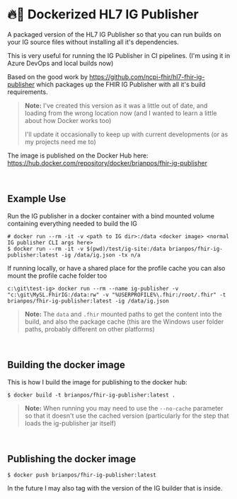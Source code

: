 # 🔥🐳 Dockerized HL7 IG Publisher

A packaged version of the HL7 IG Publisher so that you can
run builds on your IG source files without installing all it's dependencies.

This is very useful for running the IG Publisher in CI pipelines.
(I'm using it in Azure DevOps and local builds now)

Based on the good work by https://github.com/ncpi-fhir/hl7-fhir-ig-publisher which packages up the FHIR IG Publisher with all it's build requirements.

> **Note:** I've created this version as it was a little out of date, and loading from the wrong location now (and I wanted to learn a little about how Docker works too)
>
> I'll update it occasionally to keep up with current developments (or as my projects need me to)

The image is published on the Docker Hub here:
https://hub.docker.com/repository/docker/brianpos/fhir-ig-publisher

&nbsp;

## Example Use
Run the IG publisher in a docker container with a bind mounted volume containing everything needed to build the IG

```shell
# docker run --rm -it -v <path to IG dir>:/data <docker image> <normal IG publisher CLI args here>
$ docker run --rm -it -v $(pwd)/test/ig-site:/data brianpos/fhir-ig-publisher:latest -ig /data/ig.json -tx n/a
```
If running locally, or have a shared place for the profile cache you can also mount the profile cache folder too
```shell
c:\git\test-ig> docker run --rm --name ig-publisher -v "c:\git\MySL.FhirIG:/data:rw" -v "%USERPROFILE%\.fhir:/root/.fhir" -t brianpos/fhir-ig-publisher:latest -ig /data/ig.json
```
> **Note:** The `data` and `.fhir` mounted paths to get the content into the build, and also the package cache
> (this are the Windows user folder paths, probably different on other platforms)

&nbsp;

## Building the docker image
This is how I build the image for publishing to the docker hub:
```shell
$ docker build -t brianpos/fhir-ig-publisher:latest .
```
> **Note:** When running you may need to use the `--no-cache` parameter so that it doesn't use the cached version (particularly for the step that loads the ig-publisher jar itself)

&nbsp;

## Publishing the docker image
```shell
$ docker push brianpos/fhir-ig-publisher:latest
```
In the future I may also tag with the version of the IG builder that is inside.
